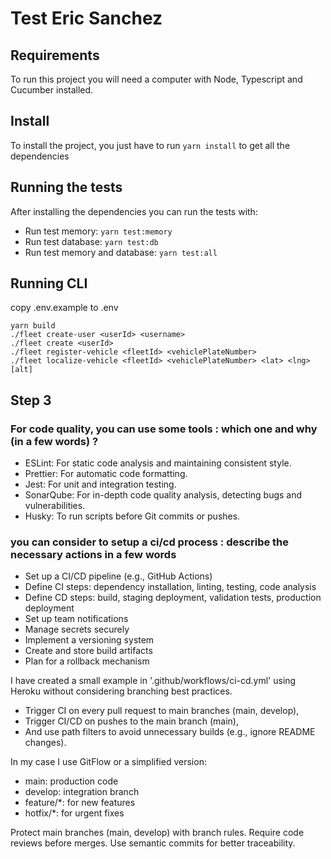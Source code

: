 # Test Eric Sanchez

## Requirements

To run this project you will need a computer with Node, Typescript and Cucumber installed.

## Install

To install the project, you just have to run `yarn install` to get all the dependencies

## Running the tests

After installing the dependencies you can run the tests with:

- Run test memory:
`yarn test:memory`
- Run test database:
`yarn test:db`
- Run test memory and database:
`yarn test:all`

## Running CLI

copy .env.example to .env

```shell
yarn build
./fleet create-user <userId> <username>
./fleet create <userId>
./fleet register-vehicle <fleetId> <vehiclePlateNumber>
./fleet localize-vehicle <fleetId> <vehiclePlateNumber> <lat> <lng> [alt]
```

## Step 3

### For code quality, you can use some tools : which one and why (in a few words) ?

- ESLint: For static code analysis and maintaining consistent style.
- Prettier: For automatic code formatting.
- Jest: For unit and integration testing.
- SonarQube: For in-depth code quality analysis, detecting bugs and vulnerabilities.
- Husky: To run scripts before Git commits or pushes.

### you can consider to setup a ci/cd process : describe the necessary actions in a few words

- Set up a CI/CD pipeline (e.g., GitHub Actions)
- Define CI steps: dependency installation, linting, testing, code analysis
- Define CD steps: build, staging deployment, validation tests, production deployment
- Set up team notifications
- Manage secrets securely
- Implement a versioning system
- Create and store build artifacts
- Plan for a rollback mechanism

I have created a small example in '.github/workflows/ci-cd.yml' using Heroku without considering branching best practices.

- Trigger CI on every pull request to main branches (main, develop),
- Trigger CI/CD on pushes to the main branch (main),
- And use path filters to avoid unnecessary builds (e.g., ignore README changes).

In my case I use GitFlow or a simplified version:

- main: production code
- develop: integration branch
- feature/*: for new features
- hotfix/*: for urgent fixes

Protect main branches (main, develop) with branch rules.
Require code reviews before merges.
Use semantic commits for better traceability.
